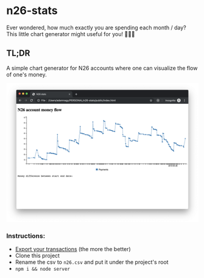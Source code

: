 # n26-stats


Ever wondered, how much exactly you are spending each month / day? This little chart generator might useful for you! 🥳🥳🥳

## TL;DR
A simple chart generator for N26 accounts where one can visualize the flow of one's money.

![n26-stats](./templates/n26-stats.png)


### Instructions:
* [Export your transactions](https://support.n26.com/en-eu/fixing-an-issue/payments-and-transfers/how-to-export-a-list-of-my-transactions) (the more the better)
* Clone this project
* Rename the csv to `n26.csv` and put it under the project's root
* `npm i && node server`
